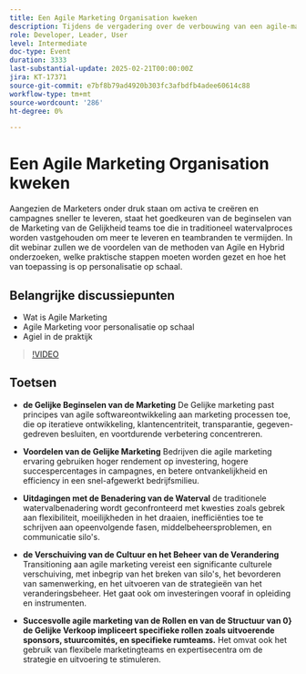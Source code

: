 ```yaml
---
title: Een Agile Marketing Organisation kweken
description: Tijdens de vergadering over de verbouwing van een agile-marketingorganisatie werden de beginselen van flexibele marketing, de voordelen ervan, de uitdagingen met de traditionele watervalbenadering, de noodzaak van een cultureel verschuivings- en veranderingsmanagement en de rollen en structuur die essentieel zijn voor een succesvolle marketing van agile's benadrukt.
role: Developer, Leader, User
level: Intermediate
doc-type: Event
duration: 3333
last-substantial-update: 2025-02-21T00:00:00Z
jira: KT-17371
source-git-commit: e7bf8b79ad4920b303fc3afbdfb4adee60614c88
workflow-type: tm+mt
source-wordcount: '286'
ht-degree: 0%

---
```



# Een Agile Marketing Organisation kweken

Aangezien de Marketers onder druk staan om activa te creëren en campagnes sneller te leveren, staat het goedkeuren van de beginselen van de Marketing van de Gelijkheid teams toe die in traditioneel watervalproces worden vastgehouden om meer te leveren en teambranden te vermijden. In dit webinar zullen we de voordelen van de methoden van Agile en Hybrid onderzoeken, welke praktische stappen moeten worden gezet en hoe het van toepassing is op personalisatie op schaal.

## Belangrijke discussiepunten

* Wat is Agile Marketing
* Agile Marketing voor personalisatie op schaal
* Agiel in de praktijk

>[!VIDEO](https://video.tv.adobe.com/v/3444450/?learn=on&enablevpops)

## Toetsen

* **de Gelijke Beginselen van de Marketing** De Gelijke marketing past principes van agile softwareontwikkeling aan marketing processen toe, die op iteratieve ontwikkeling, klantencentriteit, transparantie, gegeven-gedreven besluiten, en voortdurende verbetering concentreren.

* **Voordelen van de Gelijke Marketing** Bedrijven die agile marketing ervaring gebruiken hoger rendement op investering, hogere succespercentages in campagnes, en betere ontvankelijkheid en efficiency in een snel-afgewerkt bedrijfsmilieu.

* **Uitdagingen met de Benadering van de Waterval** de traditionele watervalbenadering wordt geconfronteerd met kwesties zoals gebrek aan flexibiliteit, moeilijkheden in het draaien, inefficiënties toe te schrijven aan opeenvolgende fasen, middelbeheersproblemen, en communicatie silo&#39;s.

* **de Verschuiving van de Cultuur en het Beheer van de Verandering** Transitioning aan agile marketing vereist een significante culturele verschuiving, met inbegrip van het breken van silo&#39;s, het bevorderen van samenwerking, en het uitvoeren van de strategieën van het veranderingsbeheer. Het gaat ook om investeringen vooraf in opleiding en instrumenten.

* **Succesvolle agile marketing van de Rollen en van de Structuur van 0&rbrace; de Gelijke Verkoop impliceert specifieke rollen zoals uitvoerende sponsors, stuurcomités, en specifieke rumteams.** Het omvat ook het gebruik van flexibele marketingteams en expertisecentra om de strategie en uitvoering te stimuleren.
